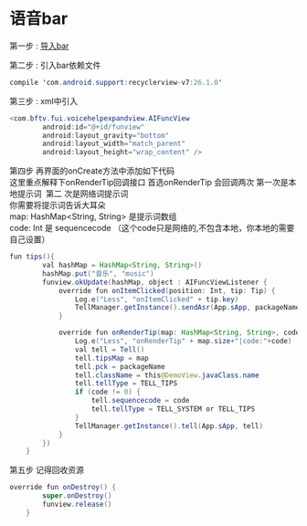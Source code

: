 
# 语音bar

第一步 : [导入bar](https://github.com/RiverrunNetwork/voicelink/blob/master/TellA/app/libs/voicehelpexpandview-release.aar)<br>

第二步 : 引入bar依赖文件
```java
compile 'com.android.support:recyclerview-v7:26.1.0'
```
第三步 : xml中引入
```java
<com.bftv.fui.voicehelpexpandview.AIFuncView
        android:id="@+id/funview"
        android:layout_gravity="bottom"
        android:layout_width="match_parent"
        android:layout_height="wrap_content" />
```

第四步 再界面的onCreate方法中添加如下代码<br>
这里重点解释下onRenderTip回调接口
首选onRenderTip 会回调两次 第一次是本地提示词  第二 次是网络词提示词 <br>
你需要将提示词告诉大耳朵 <br>
map: HashMap<String, String> 是提示词数组 <br>
code: Int 是 sequencecode （这个code只是网络的,不包含本地，你本地的需要自己设置）<br>
```java
fun tips(){
        val hashMap = HashMap<String, String>()
        hashMap.put("音乐", "music")
        funview.okUpdate(hashMap, object : AIFuncViewListener {
            override fun onItemClicked(position: Int, tip: Tip) {
                Log.e("Less", "onItemClicked" + tip.key)
                TellManager.getInstance().sendAsr(App.sApp, packageName, tip.key)
            }

            override fun onRenderTip(map: HashMap<String, String>, code: Int) {
                Log.e("Less", "onRenderTip" + map.size+"|code:"+code)
                val tell = Tell()
                tell.tipsMap = map
                tell.pck = packageName
                tell.className = this@DemoView.javaClass.name
                tell.tellType = TELL_TIPS
                if (code != 0) {
                    tell.sequencecode = code
                    tell.tellType = TELL_SYSTEM or TELL_TIPS
                }
                TellManager.getInstance().tell(App.sApp, tell)
            }
        })
    }
```
第五步
记得回收资源
```java
override fun onDestroy() {
        super.onDestroy()
        funview.release()
    }
```


